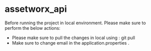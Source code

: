 # assetworx_api

Before running the project in local environment. Please make sure to perform the below actions:

* Please make sure to pull the changes in local using : git pull
* Make sure to change email in the application.properties .
